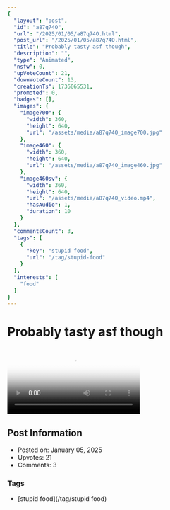 ```yaml
---
{
  "layout": "post",
  "id": "a87q74O",
  "url": "/2025/01/05/a87q74O.html",
  "post_url": "/2025/01/05/a87q74O.html",
  "title": "Probably tasty asf though",
  "description": "",
  "type": "Animated",
  "nsfw": 0,
  "upVoteCount": 21,
  "downVoteCount": 13,
  "creationTs": 1736065531,
  "promoted": 0,
  "badges": [],
  "images": {
    "image700": {
      "width": 360,
      "height": 640,
      "url": "/assets/media/a87q74O_image700.jpg"
    },
    "image460": {
      "width": 360,
      "height": 640,
      "url": "/assets/media/a87q74O_image460.jpg"
    },
    "image460sv": {
      "width": 360,
      "height": 640,
      "url": "/assets/media/a87q74O_video.mp4",
      "hasAudio": 1,
      "duration": 10
    }
  },
  "commentsCount": 3,
  "tags": [
    {
      "key": "stupid food",
      "url": "/tag/stupid-food"
    }
  ],
  "interests": [
    "food"
  ]
}
---
```


# Probably tasty asf though

<video controls playsinline loop poster="/assets/media/a87q74O_image460.jpg">
  <source src="/assets/media/a87q74O_video.mp4" type="video/mp4">
  Your browser does not support the video tag.
</video>

## Post Information

- Posted on: January 05, 2025
- Upvotes: 21
- Comments: 3

### Tags

- [stupid food](/tag/stupid food)
